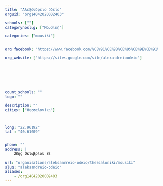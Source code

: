 ```yaml
---
title: "Αλεξάνδρειο Ωδείο"
orguid: "org14042020002403"

schools: [""]
categorynoslug: ["Μουσική"]

categories: ["mousiki"]


org_facebook: "https://www.facebook.com/%CE%91%CE%9B%CE%95%CE%9E%CE%91%CE%9D%CE%94%CE%A1%CE%95%CE%99%CE%9F-%CE%A9%CE%94%CE%95%CE%99%CE%9F-%CE%98%CE%95%CE%A3%CE%A3%CE%91%CE%9B%CE%9F%CE%9D%CE%99%CE%9A%CE%97%CE%A3-157533064328502/"

org_website: ["https://sites.google.com/site/alexandreioodeio"]







count_schools: ""
logo: ""

description: ""
cities: ["Θεσσαλονίκη"]



long: "22.96192"
lat : "40.61009"


phone: ""
address: |
    28ης Οκτωβρίου 82

url: "organisations/aleksandreio-odeio/thessaloniki/mousiki"
slug: "aleksandreio-odeio"
aliases:
    - /org14042020002403
---
```



